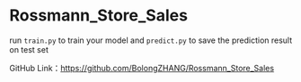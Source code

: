 # Rossmann_Store_Sales
run `train.py` to train your model and `predict.py` to save the prediction result on test set

GitHub Link：https://github.com/BolongZHANG/Rossmann_Store_Sales
